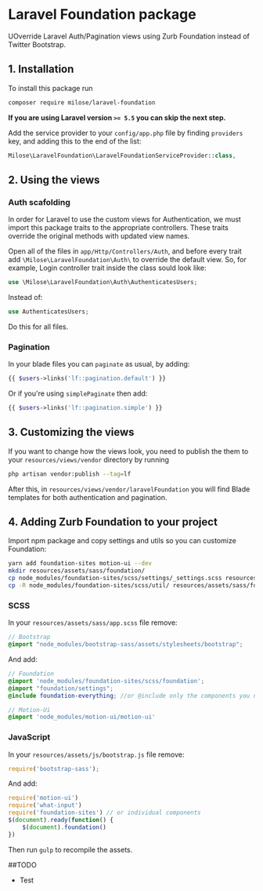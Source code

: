 # Laravel Foundation package

UOverride Laravel Auth/Pagination views using Zurb Foundation instead of Twitter Bootstrap.

## 1. Installation

To install this package run

```bash
composer require milose/laravel-foundation
```

**If you are using Laravel version `>= 5.5` you can skip the next step.**

Add the service provider to your `config/app.php` file by finding `providers` key, and adding this to the end of the list:

```php
Milose\LaravelFoundation\LaravelFoundationServiceProvider::class,
```

## 2. Using the views

### Auth scafolding

In order for Laravel to use the custom views for Authentication, we must import this package traits to the appropriate controllers. These traits override the original methods with updated view names.

Open all of the files in `app/Http/Controllers/Auth`, and before every trait add `\Milose\LaravelFoundation\Auth\` to override the default view. So, for example, Login controller trait inside the class sould look like:

```php
use \Milose\LaravelFoundation\Auth\AuthenticatesUsers;
```

Instead of:

```php
use AuthenticatesUsers;
```

Do this for all files.

### Pagination

In your blade files you can `paginate` as usual, by adding:

```php
{{ $users->links('lf::pagination.default') }}
```

Or if you're using `simplePaginate` then add:

```php
{{ $users->links('lf::pagination.simple') }}
```

## 3. Customizing the views

If you want to change how the views look, you need to publish the them to your `resources/views/vendor` directory by running

```bash
php artisan vendor:publish --tag=lf
```

After this, in `resources/views/vendor/laravelFoundation` you will find Blade templates for both authentication and pagination.


## 4. Adding Zurb Foundation to your project

Import npm package and copy settings and utils so you can customize Foundation:

```bash
yarn add foundation-sites motion-ui --dev
mkdir resources/assets/sass/foundation/
cp node_modules/foundation-sites/scss/settings/_settings.scss resources/assets/sass/foundation/
cp -R node_modules/foundation-sites/scss/util/ resources/assets/sass/foundation/util/
```

### SCSS

In your `resources/assets/sass/app.scss` file remove:

```scss
// Bootstrap
@import "node_modules/bootstrap-sass/assets/stylesheets/bootstrap";
```

And add:

```scss
// Foundation
@import 'node_modules/foundation-sites/scss/foundation';
@import "foundation/settings";
@include foundation-everything; //or @include only the components you need

// Motion-Ui
@import 'node_modules/motion-ui/motion-ui'
```

### JavaScript

In your `resources/assets/js/bootstrap.js` file remove:

```js
require('bootstrap-sass');
```

And add:

```js
require('motion-ui')
require('what-input')
require('foundation-sites') // or individual components
$(document).ready(function() {
    $(document).foundation()
})
```

Then run `gulp` to recompile the assets.

##TODO

- Test
